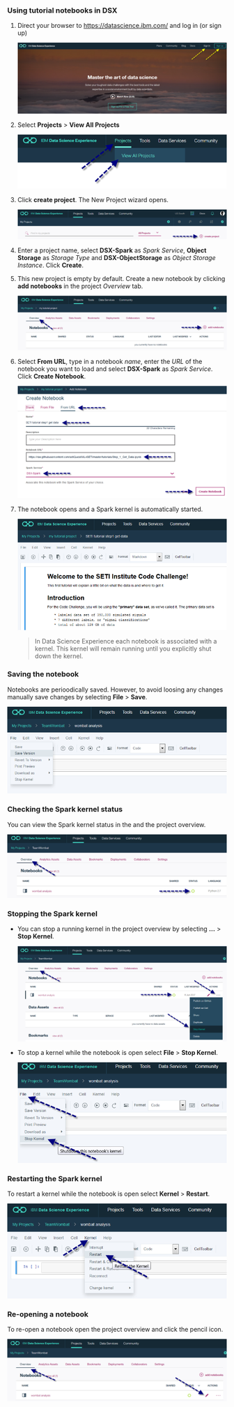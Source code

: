### Using tutorial notebooks in DSX

1. Direct your browser to https://datascience.ibm.com/ and log in (or sign up)

   ![Sign-in to DSX](../img/dsx/clone_notebook/sign_in_to_dsx.png)

2. Select **Projects** > **View All Projects**

   ![Open project list](../img/dsx/clone_notebook/open_project_list.png)

3. Click **create project**. The New Project wizard opens.

   ![Create project](../img/dsx/clone_notebook/create_project.png)

4. Enter a project name, select **DSX-Spark** as _Spark Service_, **Object Storage** as _Storage Type_ and **DSX-ObjectStorage** as _Object Storage Instance_. Click **Create**.

4. This new project is empty by default. Create a new notebook by clicking **add notebooks** in the project _Overview_ tab.

   ![Add notebook](../img/dsx/clone_notebook/add_notebook.png)

5. Select **From URL**, type in a notebook _name_, enter the _URL_ of the notebook you want to load and select **DSX-Spark** as _Spark Service_. Click **Create Notebook**.

   ![Create notebook](../img/dsx/clone_notebook/add_notebook_wizard.png)

6. The notebook opens and a Spark kernel is automatically started.

   ![Add notebook](../img/dsx/clone_notebook/edit_notebook.png)

   >  In Data Science Experience each notebook is associated with a kernel. This kernel will remain running until you explicitly shut down the kernel. 
   
### Saving the notebook

Notebooks are perioodically saved. However, to avoid loosing any changes manually save changes by selecting **File** > **Save**.

   ![Save notebook](../img/dsx/save_notebook.png)

### Checking the Spark kernel status

You can view the Spark kernel status in the and the project overview.

   ![Check kernel status](../img/dsx/check_kernel_status.png)

### Stopping the Spark kernel

* You can stop a running kernel in the project overview by selecting **…** > **Stop Kernel**.

   ![Stop kernel](../img/dsx/stop_kernel.png)

* To stop a kernel while the notebook is open select **File** > **Stop Kernel**.

   ![Stop kernel in notebook](../img/dsx/stop_kernel_in_notebook.png)

### Restarting the Spark kernel

To restart a kernel while the notebook is open select **Kernel** > **Restart**.

   ![Restart kernel](../img/dsx/restart_kernel_in_notebook.png)

### Re-opening a notebook

To re-open a notebook open the project overview and click the pencil icon.

   ![Re-open notebook](../img/dsx/open_edit.png)
